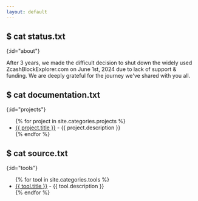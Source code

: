 ```yaml
---
layout: default
---
```


## $ cat status.txt
{:id="about"}

After 3 years, we made the difficult decision to shut down the widely used ZcashBlockExplorer.com on June 1st, 2024 due to lack of support & funding. We are deeply grateful for the journey we've shared with you all. 

## $ cat documentation.txt
{:id="projects"}

<ul>
{% for project in site.categories.projects %}
<li><a href="{{ project.link }}">{{ project.title }}</a> - {{ project.description }}</li>
{% endfor %}
</ul>

## $ cat source.txt
{:id="tools"}

<ul>
{% for tool in site.categories.tools %}
<li><a href="{{ tool.link }}">{{ tool.title }}</a> - {{ tool.description }}</li>
{% endfor %}
</ul>
